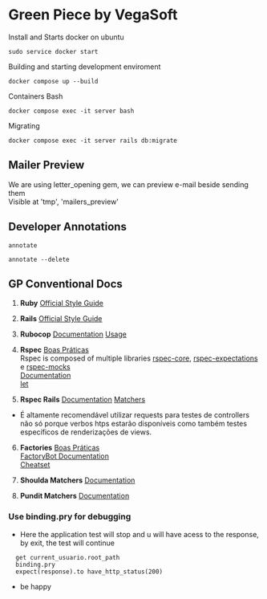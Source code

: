 # Green Piece by VegaSoft

Install and Starts docker on ubuntu
```console
sudo service docker start
```
Building and starting development enviroment
```console
docker compose up --build
```
Containers Bash   
```console
docker compose exec -it server bash
```
Migrating
```console
docker compose exec -it server rails db:migrate
```

## Mailer Preview
We are using letter_opening gem, we can preview e-mail beside sending them   
Visible at 'tmp', 'mailers_preview'

## Developer Annotations
```console
annotate
```   
```console
annotate --delete 
```

## GP Conventional Docs
1. **Ruby**
  [Official Style Guide](https://rubystyle.guide/)

2. **Rails**
  [Official Style Guide](https://rails.rubystyle.guide/)

3. **Rubocop**
  [Documentation](https://docs.rubocop.org/rubocop/)
  [Usage](https://docs.rubocop.org/rubocop/usage/basic_usage.html)   

4. **Rspec**
  [Boas Práticas](https://www.betterspecs.org)  
  Rspec is composed of multiple libraries [rspec-core](https://rubydoc.info/gems/rspec-core/), [rspec-expectations](https://rubydoc.info/gems/rspec-expectations) e [rspec-mocks](https://rubydoc.info/gems/rspec-mocks)   
  [Documentation](https://relishapp.com/rspec/docs)  
  [let](https://relishapp.com/rspec/rspec-core/docs/helper-methods/let-and-let)

5. **Rspec Rails**
  [Documentation](https://rubydoc.info/gems/rspec-rails/RSpec/Rails)
  [Matchers](https://rubydoc.info/gems/rspec-rails/RSpec/Rails/Matchers)
* É altamente recomendável utilizar requests para testes de controllers não só porque verbos htps estarão disponíveis como também testes específicos de renderizações de views.
  
6. **Factories**
  [Boas Práticas](https://www.betterspecs.org/#factories)   
  [FactoryBot Documentation](https://github.com/thoughtbot/factory_bot/blob/main/GETTING_STARTED.md#defining-factories)   
  [Cheatset](https://devhints.io/factory_bot)

7. **Shoulda Matchers**
  [Documentation](https://github.com/thoughtbot/shoulda-matchers#usage)

8. **Pundit Matchers**
  [Documentation](https://github.com/punditcommunity/pundit-matchers#matchers)

### Use binding.pry for debugging
* Here the application test will stop and u will have acess to the response, by exit, the test will continue
```console
  get current_usuario.root_path
  binding.pry
  expect(response).to have_http_status(200)
```

* be happy